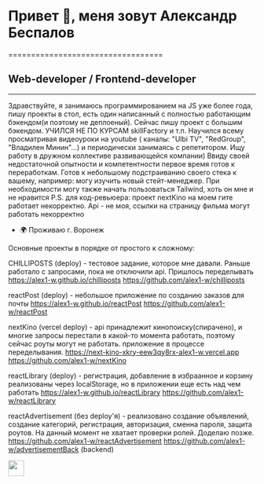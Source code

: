 # Привет 👋, меня зовут Александр Беспалов
==================================

## Web-developer / Frontend-developer
----------------------------------

Здравствуйте, я занимаюсь программированием на JS уже более года, пишу проекты в стол, есть один написанный с полностью работающим бэкендом(и поэтому не деплоеный). Сейчас пишу проект с большим бэкендом. УЧИЛСЯ НЕ ПО КУРСАМ skillFactory и т.п. Научился всему просматривая видеоуроки на youtube ( каналы: "Ulbi TV", "RedGroup", "Владилен Минин"...) и периодически занимаясь с репетитором. Ищу работу в дружном коллективе развивающейся компании) Ввиду своей недостаточной опытности и компетентности первое время готов к переработкам. Готов к небольшому подстраиванию своего стека к вашему, например: могу изучить новый стейт-менеджер. При необходимости могу также начать пользоваться Tailwind, хоть он мне и не нравится P.S. для код-ревьюера: проект nextKino на моем гите работает некорректно. Api - не моя, ссылки на страницу фильма могут работать некорректно

* 🌍  Проживаю г. Воронеж

Основные проекты в порядке от простого к сложному:

CHILLIPOSTS (deploy) - тестовое задание, которое мне давали. Раньше работало с запросами, пока не отключили api. Пришлось переделывать
https://alex1-w.github.io/chilliposts
https://github.com/alex1-w/chilliposts  

reactPost (deploy) - небольшое приложение по созданию заказов для почты
https://alex1-w.github.io/reactPost
https://github.com/alex1-w/reactPost

nextKino (vercel deploy) - api принадлежит кинопоиску(спирачено), и многие запросы перестали в какой-то момента работать, поэтому сейчас роуты могут не работать. приложение в процессе переделывания.
https://next-kino-xkry-eew3qy8rx-alex1-w.vercel.app
https://github.com/alex1-w/nextKino

reactLibrary (deploy) - регистрация, добавление в избраанное и корзину реализованы через localStorage, но в приложении еще есть над чем работать
https://alex1-w.github.io/reactLibrary
https://github.com/alex1-w/reactLibrary

reactAdvertisement (без deploy'я) - реализовано создание объявлений, создание категорий, регистрация, авторизация, сменна пароля, защита роутов. На данный момент не хватает проверки ролей. Доделаю позже.
https://github.com/alex1-w/reactAdvertisement
https://github.com/alex1-w/advertisementBack (backend)



<p align="left"> <a href="https://www.github.com/alex1-w" target="_blank" rel="noreferrer"> <picture> <source media="(prefers-color-scheme: dark)" srcset="https://raw.githubusercontent.com/danielcranney/readme-generator/main/public/icons/socials/github-dark.svg" /> <source media="(prefers-color-scheme: light)" srcset="https://raw.githubusercontent.com/danielcranney/readme-generator/main/public/icons/socials/github.svg" /> <img src="https://raw.githubusercontent.com/danielcranney/readme-generator/main/public/icons/socials/github.svg" width="32" height="32" /> </picture> </a></p>
